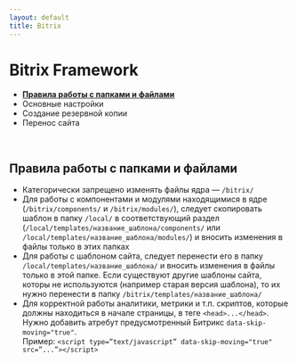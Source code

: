 ```yaml
---
layout: default
title: Bitrix
---
```


# Bitrix Framework

- [**Правила работы с папками и файлами**](#правила-работы-с-папками-и-файлами)
- Основные настройки
- Создание резервной копии
- Перенос сайта

<br>

## Правила работы с папками и файлами

- Категорически запрещено изменять файлы ядра — `/bitrix/`
- Для работы с компонентами и модулями находящимися в ядре (`/bitrix/components/` и `/bitrix/modules/`), следует скопировать шаблон в папку `/local/` в соответствующий раздел (`/local/templates/название_шаблона/components/` или `/local/templates/название_шаблона/modules/`) и вносить изменения в файлы только в этих папках
- Для работы с шаблоном сайта, следует перенести его в папку `/local/templates/название_шаблона/` и вносить изменения в файлы только в этой папке. Если существуют другие шаблоны сайта, которы не используются (например старая версия шаблона), то их нужно перенести в папку `/bitrix/templates/название_шаблона/`
- Для корректной работы аналитики, метрики и т.п. скриптов, которые должны находиться в начале страницы, в теге `<head>...</head>`. Нужно добавить атребут предусмотренный Битрикс `data-skip-moving="true"`.\
Пример: `<script type=”text/javascript” data-skip-moving="true" src=”...”></script>`

<br>
